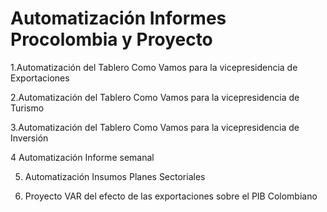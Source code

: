 # Automatización Informes Procolombia y Proyecto

1.Automatización del Tablero Como Vamos para la vicepresidencia de Exportaciones

2.Automatización del Tablero Como Vamos para la vicepresidencia de Turismo

3.Automatización del Tablero Como Vamos para la vicepresidencia de Inversión

4 Automatización Informe semanal

5. Automatización Insumos Planes Sectoriales

6. Proyecto VAR del efecto de las exportaciones sobre el PIB Colombiano

